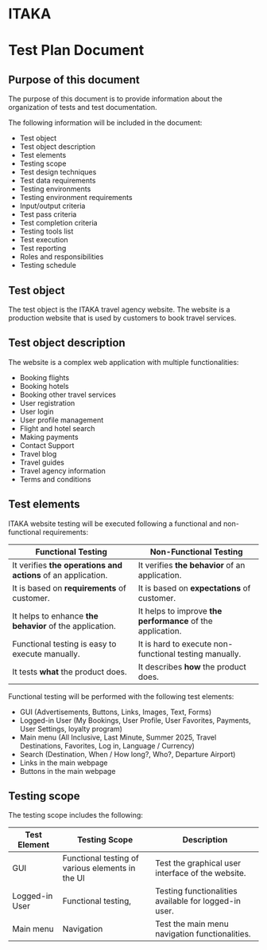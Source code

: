 # ITAKA
# Test Plan Document
## Purpose of this document
The purpose of this document is to provide information about the organization of tests and test documentation.

The following information will be included in the document:

- Test object
- Test object description
- Test elements
- Testing scope
- Test design techniques
- Test data requirements
- Testing environments
- Testing environment requirements
- Input/output criteria
- Test pass criteria
- Test completion criteria
- Testing tools list
- Test execution
- Test reporting
- Roles and responsibilities
- Testing schedule

## Test object
The test object is the ITAKA travel agency website. The website is a production website that is used by customers to book travel services.

## Test object description
The website is a complex web application with multiple functionalities:
- Booking flights
- Booking hotels
- Booking other travel services
- User registration
- User login
- User profile management
- Flight and hotel search 
- Making payments 
- Contact Support 
- Travel blog
- Travel guides
- Travel agency information
- Terms and conditions

## Test elements
 ITAKA website testing will be executed following a functional and non-functional requirements:

| Functional Testing | Non-Functional Testing |
| --- | --- |
| It verifies **the operations and actions** of an application.	| It verifies **the behavior** of an application. |
| It is based on **requirements** of customer.	| It is based on **expectations** of customer. |
| It helps to enhance **the behavior** of the application.	| It helps to improve **the performance** of the application. |
| Functional testing is easy to execute manually.	| It is hard to execute non-functional testing manually. |
| It tests **what** the product does.	| It describes **how** the product does. |

Functional testing will be performed with the following test elements:
- GUI (Advertisements, Buttons, Links, Images, Text, Forms)
- Logged-in User (My Bookings, User Profile, User Favorites, Payments, User Settings, loyalty program)
- Main menu (All Inclusive, Last Minute, Summer 2025, Travel Destinations, Favorites, Log in, Language / Currency)
- Search (Destination, When / How long?, Who?, Departure Airport)
- Links in the main webpage
- Buttons in the main webpage

## Testing scope
The testing scope includes the following:

| Test Element | Testing Scope                                    | Description |
| --- |--------------------------------------------------| --- |
| GUI | Functional testing of various elements in the UI | Test the graphical user interface of the website. |
| Logged-in User | Functional testing,                              | Testing functionalities available for logged-in user. |
| Main menu | Navigation                                       | Test the main menu navigation functionalities. |
    
